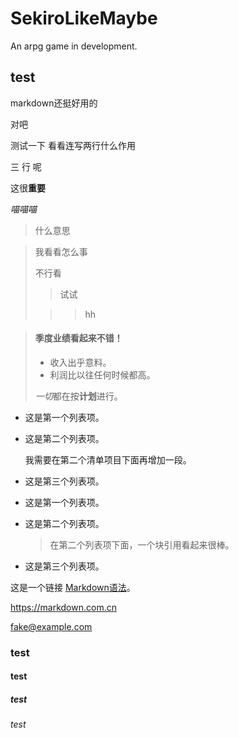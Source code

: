 # SekiroLikeMaybe
An arpg game in development.
## test
markdown还挺好用的

对吧

测试一下
看看连写两行什么作用

三
行
呢

这很**重要**

*喵喵喵*

> 什么意思

> 我看看怎么事
>
> 不行看
>
>> 试试
>
>
>>> hh


> #### 季度业绩看起来不错！
>
> - 收入出乎意料。
> - 利润比以往任何时候都高。
>
> *一切*都在按**计划**进行。

*   这是第一个列表项。
*   这是第二个列表项。

    我需要在第二个清单项目下面再增加一段。

*   这是第三个列表项。

*   这是第一个列表项。
*   这是第二个列表项。

    > 在第二个列表项下面，一个块引用看起来很棒。

*   这是第三个列表项。

这是一个链接 [Markdown语法](https://markdown.com.cn)。

<https://markdown.com.cn>

<fake@example.com>

### test
#### test
##### test
###### test

